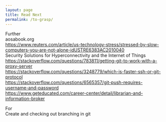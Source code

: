 ```yaml
---
layout: page
title: Read Next
permalink: /to-grasp/
---
```

Further  
aosabook.org  
https://www.reuters.com/article/us-technology-stress/stressed-by-slow-computers-you-are-not-alone-idUSTRE6383AC2010040  
Security Solutions for Hyperconnectivity and the Internet of Things  
https://stackoverflow.com/questions/783811/getting-git-to-work-with-a-proxy-server  
https://stackoverflow.com/questions/3248779/which-is-faster-ssh-or-git-protocol  
https://stackoverflow.com/questions/6565357/git-push-requires-username-and-password  
https://www.geteducated.com/career-center/detail/librarian-and-information-broker

For  
Create and checking out branching in git